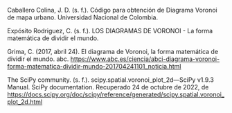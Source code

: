 
Caballero Colina, J. D. (s. f.). Código para obtención de Diagrama Voronoi de mapa urbano. Universidad Nacional de Colombia.

Expósito Rodriguez, C. (s. f.). LOS DIAGRAMAS DE VORONOI - La forma matemática de dividir el mundo.

Grima, C. (2017, abril 24). El diagrama de Voronoi, la forma matemática de dividir el mundo. abc. https://www.abc.es/ciencia/abci-diagrama-voronoi-forma-matematica-dividir-mundo-201704241101_noticia.html

The SciPy community. (s. f.). scipy.spatial.voronoi_plot_2d—SciPy v1.9.3 Manual. SciPy documentation. Recuperado 24 de octubre de 2022, de https://docs.scipy.org/doc/scipy/reference/generated/scipy.spatial.voronoi_plot_2d.html




